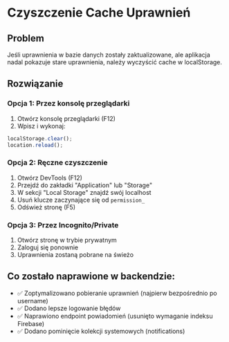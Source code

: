 # Czyszczenie Cache Uprawnień

## Problem
Jeśli uprawnienia w bazie danych zostały zaktualizowane, ale aplikacja nadal pokazuje stare uprawnienia, należy wyczyścić cache w localStorage.

## Rozwiązanie

### Opcja 1: Przez konsolę przeglądarki
1. Otwórz konsolę przeglądarki (F12)
2. Wpisz i wykonaj:
```javascript
localStorage.clear();
location.reload();
```

### Opcja 2: Ręczne czyszczenie
1. Otwórz DevTools (F12)
2. Przejdź do zakładki "Application" lub "Storage"
3. W sekcji "Local Storage" znajdź swój localhost
4. Usuń klucze zaczynające się od `permission_`
5. Odśwież stronę (F5)

### Opcja 3: Przez Incognito/Private
1. Otwórz stronę w trybie prywatnym
2. Zaloguj się ponownie
3. Uprawnienia zostaną pobrane na świeżo

## Co zostało naprawione w backendzie:
- ✅ Zoptymalizowano pobieranie uprawnień (najpierw bezpośrednio po username)
- ✅ Dodano lepsze logowanie błędów
- ✅ Naprawiono endpoint powiadomień (usunięto wymaganie indeksu Firebase)
- ✅ Dodano pominięcie kolekcji systemowych (notifications)

